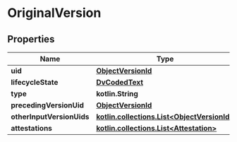 
# OriginalVersion

## Properties
Name | Type | Description | Notes
------------ | ------------- | ------------- | -------------
**uid** | [**ObjectVersionId**](ObjectVersionId.md) |  | 
**lifecycleState** | [**DvCodedText**](DvCodedText.md) |  | 
**type** | **kotlin.String** |  |  [optional]
**precedingVersionUid** | [**ObjectVersionId**](ObjectVersionId.md) |  |  [optional]
**otherInputVersionUids** | [**kotlin.collections.List&lt;ObjectVersionId&gt;**](ObjectVersionId.md) |  |  [optional]
**attestations** | [**kotlin.collections.List&lt;Attestation&gt;**](Attestation.md) |  |  [optional]



